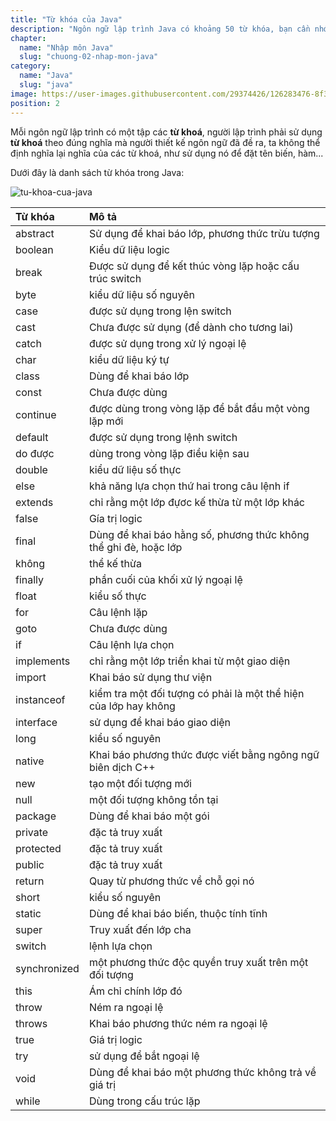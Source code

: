 ```yaml
---
title: "Từ khóa của Java"
description: "Ngôn ngữ lập trình Java có khoảng 50 từ khóa, bạn cần nhớ những keyword này vì chúng sẽ được dùng rất nhiều trong quá trình lập trình.a"
chapter:
  name: "Nhập môn Java"
  slug: "chuong-02-nhap-mon-java"
category:
  name: "Java"
  slug: "java"
image: https://user-images.githubusercontent.com/29374426/126283476-8f3179e8-3481-478c-8b1a-14dd8724b333.png
position: 2
---
```


Mỗi ngôn ngữ lập trình có một tập các **từ khoá**, người lập trình phải sử dụng **từ khoá** theo đúng nghĩa mà người thiết kế ngôn ngữ đã đề ra, ta không thể định nghĩa lại nghĩa của các từ khoá, như sử dụng nó để đặt tên biến, hàm...

Dưới đây là danh sách từ khóa trong Java:

![tu-khoa-cua-java](https://user-images.githubusercontent.com/29374426/126283476-8f3179e8-3481-478c-8b1a-14dd8724b333.png)

| Từ khóa      | Mô tả                                                            |
| :----------- | :--------------------------------------------------------------- |
| abstract     | Sử dụng để khai báo lớp, phương thức trừu tượng                  |
| boolean      | Kiểu dữ liệu logic                                               |
| break        | Được sử dụng để kết thúc vòng lặp hoặc cấu trúc switch           |
| byte         | kiểu dữ liệu số nguyên                                           |
| case         | được sử dụng trong lện switch                                    |
| cast         | Chưa được sử dụng (để dành cho tương lai)                        |
| catch        | được sử dụng trong xử lý ngoại lệ                                |
| char         | kiểu dữ liệu ký tự                                               |
| class        | Dùng để khai báo lớp                                             |
| const        | Chưa được dùng                                                   |
| continue     | được dùng trong vòng lặp để bắt đầu một vòng lặp mới             |
| default      | được sử dụng trong lệnh switch                                   |
| do được      | dùng trong vòng lặp điều kiện sau                                |
| double       | kiểu dữ liệu số thực                                             |
| else         | khả năng lựa chọn thứ hai trong câu lệnh if                      |
| extends      | chỉ rằng một lớp đựơc kế thừa từ một lớp khác                    |
| false        | Gía trị logic                                                    |
| final        | Dùng để khai báo hằng số, phương thức không thể ghi đè, hoặc lớp |
| không        | thể kế thừa                                                      |
| finally      | phần cuối của khối xử lý ngoại lệ                                |
| float        | kiểu số thực                                                     |
| for          | Câu lệnh lặp                                                     |
| goto         | Chưa được dùng                                                   |
| if           | Câu lệnh lựa chọn                                                |
| implements   | chỉ rằng một lớp triển khai từ một giao diện                     |
| import       | Khai báo sử dụng thư viện                                        |
| instanceof   | kiểm tra một đối tượng có phải là một thể hiện của lớp hay không |
| interface    | sử dụng để khai báo giao diện                                    |
| long         | kiểu số nguyên                                                   |
| native       | Khai báo phương thức được viết bằng ngông ngữ biên dịch C++      |
| new          | tạo một đối tượng mới                                            |
| null         | một đối tượng không tồn tại                                      |
| package      | Dùng để khai báo một gói                                         |
| private      | đặc tả truy xuất                                                 |
| protected    | đặc tả truy xuất                                                 |
| public       | đặc tả truy xuất                                                 |
| return       | Quay từ phương thức về chỗ gọi nó                                |
| short        | kiểu số nguyên                                                   |
| static       | Dùng để khai báo biến, thuộc tính tĩnh                           |
| super        | Truy xuất đến lớp cha                                            |
| switch       | lệnh lựa chọn                                                    |
| synchronized | một phương thức độc quyền truy xuất trên một đối tượng           |
| this         | Ám chỉ chính lớp đó                                              |
| throw        | Ném ra ngoại lệ                                                  |
| throws       | Khai báo phương thức ném ra ngoại lệ                             |
| true         | Giá trị logic                                                    |
| try          | sử dụng để bắt ngoại lệ                                          |
| void         | Dùng để khai báo một phương thức không trả về giá trị            |
| while        | Dùng trong cấu trúc lặp                                          |
